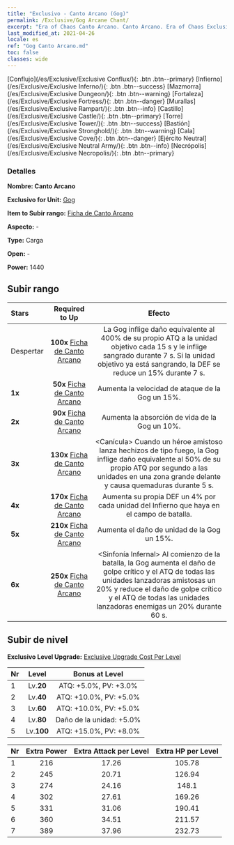 ```yaml
---
title: "Exclusivo - Canto Arcano (Gog)"
permalink: /Exclusive/Gog Arcane Chant/
excerpt: "Era of Chaos Canto Arcano. Canto Arcano. Era of Chaos Exclusivo Canto Arcano. Gog Exclusivo."
last_modified_at: 2021-04-26
locale: es
ref: "Gog Canto Arcano.md"
toc: false
classes: wide
---
```

 [Conflujo](/es/Exclusive/Exclusive Conflux/){: .btn .btn--primary} [Infierno](/es/Exclusive/Exclusive Inferno/){: .btn .btn--success} [Mazmorra](/es/Exclusive/Exclusive Dungeon/){: .btn .btn--warning} [Fortaleza](/es/Exclusive/Exclusive Fortress/){: .btn .btn--danger} [Murallas](/es/Exclusive/Exclusive Rampart/){: .btn .btn--info} [Castillo](/es/Exclusive/Exclusive Castle/){: .btn .btn--primary} [Torre](/es/Exclusive/Exclusive Tower/){: .btn .btn--success} [Bastión](/es/Exclusive/Exclusive Stronghold/){: .btn .btn--warning} [Cala](/es/Exclusive/Exclusive Cove/){: .btn .btn--danger} [Ejército Neutral](/es/Exclusive/Exclusive Neutral Army/){: .btn .btn--info} [Necrópolis](/es/Exclusive/Exclusive Necropolis/){: .btn .btn--primary} 

### Detalles
 **Nombre: Canto Arcano** 

 **Exclusivo for Unit:** [Gog](/es/units/Gog/) 

 **Item to Subir rango:** [Ficha de Canto Arcano](/ItemsES/con_915/)

 **Aspecto:** -

 **Type:** Carga

 **Open:** -

 **Power:** 1440

## Subir rango

  |     Stars    |  Required to Up | Efecto |
  |:-------------|:---------------:|:---------------:|
  |  Despertar  | **100x** [Ficha de Canto Arcano](/ItemsES/con_915/) | <Chispa Chamuscadora> La Gog inflige daño equivalente al 400% de su propio ATQ a la unidad objetivo cada 15 s y le inflige sangrado durante 7 s. Si la unidad objetivo ya está sangrando, la DEF se reduce un 15% durante 7 s. |
  | **1x** <i class="fas fa-star"/> | **50x** [Ficha de Canto Arcano](/ItemsES/con_915/) | Aumenta la velocidad de ataque de la Gog un 15%. |
  | **2x** <i class="fas fa-star"/> | **90x** [Ficha de Canto Arcano](/ItemsES/con_915/) | Aumenta la absorción de vida de la Gog un 10%. |
  | **3x** <i class="fas fa-star"/> | **130x** [Ficha de Canto Arcano](/ItemsES/con_915/) | <Canícula> Cuando un héroe amistoso lanza hechizos de tipo fuego, la Gog inflige daño equivalente al 50% de su propio ATQ por segundo a las unidades en una zona grande delante y causa quemaduras durante 5 s. |
  | **4x** <i class="fas fa-star"/> | **170x** [Ficha de Canto Arcano](/ItemsES/con_915/) | Aumenta su propia DEF un 4% por cada unidad del Infierno que haya en el campo de batalla. |
  | **5x** <i class="fas fa-star"/> | **210x** [Ficha de Canto Arcano](/ItemsES/con_915/) | Aumenta el daño de unidad de la Gog un 15%. |
  | **6x** <i class="fas fa-star"/> | **250x** [Ficha de Canto Arcano](/ItemsES/con_915/) | <Sinfonía Infernal> Al comienzo de la batalla, la Gog aumenta el daño de golpe crítico y el ATQ de todas las unidades lanzadoras amistosas un 20% y reduce el daño de golpe crítico y el ATQ de todas las unidades lanzadoras enemigas un 20% durante 60 s. |


## Subir de nivel
 **Exclusivo Level Upgrade:** [Exclusive Upgrade Cost Per Level](/Exclusive/ExclusiveUpgradeCostPerLevel/)

  |  Nr  |   Level  | Bonus at Level |
  |:-----|:--------:|:--------------:|
  | 1 | Lv.**20** | ATQ: +5.0%, PV: +3.0% |
  | 2 | Lv.**40** | ATQ: +10.0%, PV: +5.0% |
  | 3 | Lv.**60** | ATQ: +10.0%, PV: +5.0% |
  | 4 | Lv.**80** | Daño de la unidad: +5.0% |
  | 5 | Lv.**100** | ATQ: +15.0%, PV: +8.0% |


  |  Nr  |  Extra Power | Extra Attack per Level | Extra HP per Level |
  |:-----|:--------:|:--------:|:--------:|
  | 1 | 216 | 17.26 | 105.78 |
  | 2 | 245 | 20.71 | 126.94 |
  | 3 | 274 | 24.16 | 148.1 |
  | 4 | 302 | 27.61 | 169.26 |
  | 5 | 331 | 31.06 | 190.41 |
  | 6 | 360 | 34.51 | 211.57 |
  | 7 | 389 | 37.96 | 232.73 |


